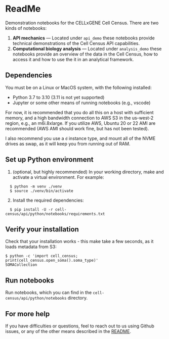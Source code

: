 # ReadMe

Demonstration notebooks for the CELLxGENE Cell Census. There are two kinds of notebooks:

1. **API mechanics** — Located under `api_demo` these notebooks provide technical demonstrations of the Cell Census API capabilities.
2. **Computational biology analysis** — Located under `analysis_demo` these notebooks provide an overview of the data in the Cell Census, how to access it and how to use the it in an analytical framework.

## Dependencies

You must be on a Linux or MacOS system, with the following installed:
* Python 3.7 to 3.10 (3.11 is not yet supported)
* Jupyter or some other means of running notebooks (e.g., vscode)

For now, it is recommended that you do all this on a host with sufficient memory,
and a high bandwidth connection to AWS S3 in the us-west-2 region, e.g., an m6i.8xlarge.
If you utilize AWS, Ubuntu 20 or 22 AMI are recommended (AWS AMI should work fine, but has
not been tested).

I also recommend you use a `d` instance type, and mount all of the NVME drives as swap,
as it will keep you from running out of RAM.


## Set up Python environment
1. (optional, but highly recommended) In your working directory, make and activate a virtual environment. For example:
```shell
  $ python -m venv ./venv
  $ source ./venv/bin/activate
```
2. Install the required dependencies:
```shell
  $ pip install -U -r cell-census/api/python/notebooks/requirements.txt
```
## Verify your installation
Check that your installation works - this make take a few seconds, as it loads metadata from S3:
```shell
$ python -c 'import cell_census; print(cell_census.open_soma().soma_type)'
SOMACollection
```

## Run notebooks
Run notebooks, which you can find in the `cell-census/api/python/notebooks` directory.

## For more help

If you have difficulties or questions, feel to reach out to us using Github issues, or any of the other means described in the [README](../../../README.md).
